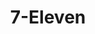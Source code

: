 ---
title: "7-Eleven"
url: /cottonwood-heights/7-eleven-fort-union-boulevard/
shop: Lebensmittel
---
